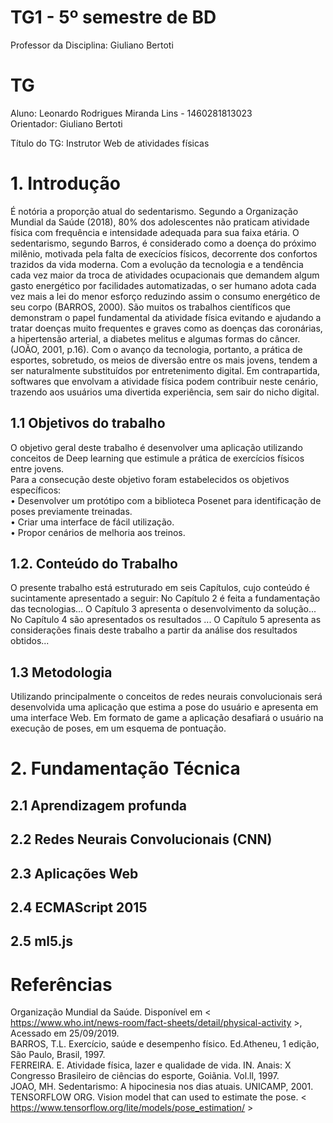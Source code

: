# TG1 - 5º semestre de BD

 

Professor da Disciplina: Giuliano Bertoti 

 

# TG

 

Aluno: Leonardo Rodrigues Miranda Lins - 1460281813023 \
Orientador: Giuliano Bertoti

 

Título do TG: Instrutor Web de atividades físicas

# 1. Introdução

É notória a proporção atual do sedentarismo. Segundo a Organização Mundial da Saúde (2018), 80% dos adolescentes não praticam atividade física com frequência e intensidade adequada para sua faixa etária.
O sedentarismo, segundo Barros, é considerado como a doença do próximo milênio, motivada pela falta de execícios físicos, decorrente dos confortos trazidos da vida moderna. Com a evolução da tecnologia e a tendência cada vez maior da troca de atividades ocupacionais que demandem algum gasto energético por facilidades automatizadas, o ser humano adota cada vez mais a lei do menor esforço reduzindo assim o consumo energético de seu corpo (BARROS, 2000).
São muitos os trabalhos científicos que demonstram o papel fundamental da atividade física evitando e ajudando a tratar doenças muito frequentes e graves como as doenças das coronárias, a hipertensão arterial, a diabetes melitus e algumas formas do câncer. (JOÃO, 2001, p.16). Com o avanço da tecnologia, portanto, a prática de esportes, sobretudo, os meios de diversão entre os mais jovens, tendem a ser naturalmente substituídos por entretenimento digital. Em contrapartida, softwares que envolvam a atividade física podem contribuir neste cenário, trazendo aos usuários uma divertida experiência, sem sair do nicho digital.


## 1.1 Objetivos do trabalho

O objetivo geral deste trabalho é desenvolver uma aplicação utilizando conceitos de Deep learning que estimule a prática de exercícios físicos entre jovens.
\
Para a consecução deste objetivo foram estabelecidos os objetivos específicos: \
• Desenvolver um protótipo com a biblioteca Posenet para identificação de poses previamente treinadas. \
• Criar uma interface de fácil utilização. \
• Propor cenários de melhoria aos treinos. 

## 1.2. Conteúdo do Trabalho

O presente trabalho está estruturado em seis Capítulos, cujo conteúdo é sucintamente apresentado a seguir:
No Capítulo 2 é feita a fundamentação das tecnologias...
O Capítulo 3 apresenta o desenvolvimento da solução...
No Capítulo 4 são apresentados os resultados ...
O Capítulo 5 apresenta as considerações finais  deste trabalho a partir da análise dos resultados obtidos...

## 1.3 Metodologia

Utilizando principalmente o conceitos de redes neurais convolucionais será desenvolvida uma aplicação que estima a pose do usuário e apresenta em uma interface Web. Em formato de game a aplicação desafiará o usuário na execução de poses, em um esquema de pontuação.

# 2. Fundamentação Técnica

## 2.1 Aprendizagem profunda
## 2.2 Redes Neurais Convolucionais (CNN)
## 2.3 Aplicações Web
## 2.4 ECMAScript 2015
## 2.5 ml5.js


 
# Referências

Organização Mundial da Saúde. Disponível em < https://www.who.int/news-room/fact-sheets/detail/physical-activity >, Acessado em 25/09/2019. \
BARROS, T.L. Exercício, saúde e desempenho físico. Ed.Atheneu, 1 edição, São Paulo, Brasil, 1997. \
FERREIRA. E. Atividade física, lazer e qualidade de vida. IN. Anais: X Congresso Brasileiro de ciências do esporte, Goiãnia. Vol.ll, 1997. \
JOAO, MH. Sedentarismo: A hipocinesia nos dias atuais. UNICAMP, 2001. \
TENSORFLOW ORG. Vision model that can used to estimate the pose. < https://www.tensorflow.org/lite/models/pose_estimation/ >
